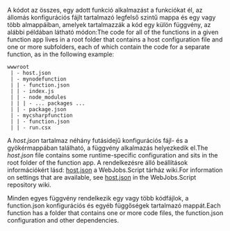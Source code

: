
<span data-ttu-id="aa209-101">A kódot az összes, egy adott funkció alkalmazást a funkciókat él, az állomás konfigurációs fájlt tartalmazó legfelső szintű mappa és egy vagy több almappáiban, amelyek tartalmazzák a kód egy külön függvény, az alábbi példában látható módon:</span><span class="sxs-lookup"><span data-stu-id="aa209-101">The code for all of the functions in a given function app lives in a root folder that contains a host configuration file and one or more subfolders, each of which contain the code for a separate function, as in the following example:</span></span>

```
wwwroot
 | - host.json
 | - mynodefunction
 | | - function.json
 | | - index.js
 | | - node_modules
 | | | - ... packages ...
 | | - package.json
 | - mycsharpfunction
 | | - function.json
 | | - run.csx
```

<span data-ttu-id="aa209-102">A *host.json* tartalmaz néhány futásidejű konfigurációs fájl- és a gyökérmappában található, a függvény alkalmazás helyezkedik el.</span><span class="sxs-lookup"><span data-stu-id="aa209-102">The *host.json* file contains some runtime-specific configuration and sits in the root folder of the function app.</span></span> <span data-ttu-id="aa209-103">A rendelkezésre álló beállítások információkért lásd: [host.json](https://github.com/Azure/azure-webjobs-sdk-script/wiki/host.json) a WebJobs.Script tárház wiki.</span><span class="sxs-lookup"><span data-stu-id="aa209-103">For information on settings that are available, see [host.json](https://github.com/Azure/azure-webjobs-sdk-script/wiki/host.json) in the WebJobs.Script repository wiki.</span></span>

<span data-ttu-id="aa209-104">Minden egyes függvény rendelkezik egy vagy több kódfájlok, a function.json konfigurációs és egyéb függőségek tartalmazó mappát.</span><span class="sxs-lookup"><span data-stu-id="aa209-104">Each function has a folder that contains one or more code files, the function.json configuration and other dependencies.</span></span>

